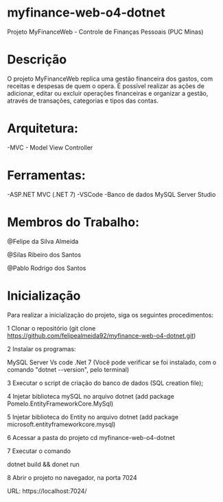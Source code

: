 # myfinance-web-o4-dotnet
Projeto MyFinanceWeb - Controle de Finanças Pessoais (PUC Minas)

# Descrição

O projeto MyFinanceWeb replica uma gestão financeira dos gastos, com receitas e despesas de quem o opera. É possível realizar as ações de adicionar, editar ou excluir operações financeiras e organizar a gestão, através de transações, categorias e tipos das contas.

# Arquitetura:

-MVC - Model View Controller

# Ferramentas:

-ASP.NET MVC (.NET 7)
-VSCode
-Banco de dados MySQL Server Studio

# Membros do Trabalho:
@Felipe da Silva Almeida

@Silas Ribeiro dos Santos

@Pablo Rodrigo dos Santos

# Inicialização
Para realizar a inicialização do projeto, siga os seguintes procedimentos:

1 Clonar o repositório (git clone https://github.com/felipealmeida92/myfinance-web-o4-dotnet.git)

2 Instalar os programas:

MySQL Server
Vs code
.Net 7 (Você pode verificar se foi instalado, com o comando "dotnet --version", pelo terminal)

3 Executar o script de criação do banco de dados (SQL creation file);

4 Injetar biblioteca mySQL no arquivo dotnet (add package Pomelo.EntityFrameworkCore.MySql)

5 Injetar biblioteca do Entity no arquivo dotnet (add package microsoft.entityframeworkcore.mysql)

6 Acessar a pasta do projeto cd myfinance-web-o4-dotnet

7 Executar o comando

dotnet build && donet run

8 Abrir o projeto no navegador, na porta 7024

URL: https://localhost:7024/
